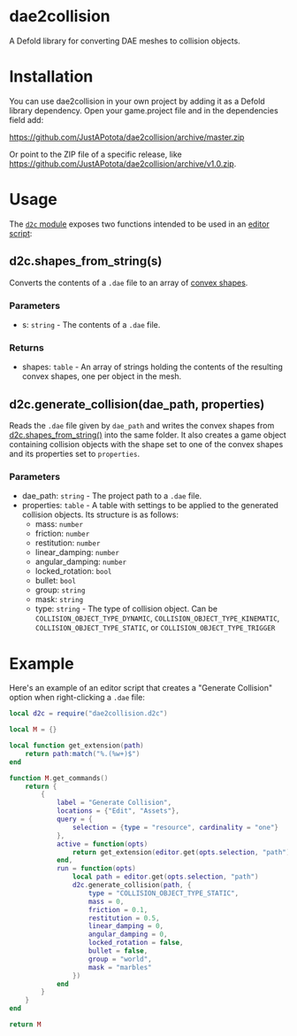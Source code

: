 # dae2collision
A Defold library for converting DAE meshes to collision objects.

# Installation
You can use dae2collision in your own project by adding it as a Defold library dependency. Open your game.project file and in the dependencies field add:

https://github.com/JustAPotota/dae2collision/archive/master.zip

Or point to the ZIP file of a specific release, like https://github.com/JustAPotota/dae2collision/archive/v1.0.zip.

# Usage
The [`d2c` module](dae2collision/d2c.lua) exposes two functions intended to be used in an [editor script](https://defold.com/manuals/editor-scripts/):

## d2c.shapes_from_string(s)
Converts the contents of a `.dae` file to an array of [convex shapes](https://defold.com/manuals/physics-shapes/#convex-hull-shape).

### Parameters
- s: `string` - The contents of a `.dae` file.

### Returns
- shapes: `table` - An array of strings holding the contents of the resulting convex shapes, one per object in the mesh.


## d2c.generate_collision(dae_path, properties)
Reads the `.dae` file given by `dae_path` and writes the convex shapes from [d2c.shapes_from_string()](#d2cshapes_from_strings) into the same folder. It also creates a game object containing collision objects with the shape set to one of the convex shapes and its properties set to `properties`.

### Parameters
- dae_path: `string` - The project path to a `.dae` file.
- properties: `table` - A table with settings to be applied to the generated collision objects. Its structure is as follows:
  - mass: `number`
  - friction: `number`
  - restitution: `number`
  - linear_damping: `number`
  - angular_damping: `number`
  - locked_rotation: `bool`
  - bullet: `bool`
  - group: `string`
  - mask: `string`
  - type: `string` - The type of collision object. Can be `COLLISION_OBJECT_TYPE_DYNAMIC`, `COLLISION_OBJECT_TYPE_KINEMATIC`, `COLLISION_OBJECT_TYPE_STATIC`, or `COLLISION_OBJECT_TYPE_TRIGGER`

# Example
Here's an example of an editor script that creates a "Generate Collision" option when right-clicking a `.dae` file:
```lua
local d2c = require("dae2collision.d2c")

local M = {}

local function get_extension(path)
    return path:match("%.(%w+)$")
end

function M.get_commands()
    return {
        {
            label = "Generate Collision",
            locations = {"Edit", "Assets"},
            query = {
                selection = {type = "resource", cardinality = "one"}
            },
            active = function(opts)
                return get_extension(editor.get(opts.selection, "path")) == "dae"
            end,
            run = function(opts)
                local path = editor.get(opts.selection, "path")
                d2c.generate_collision(path, {
                    type = "COLLISION_OBJECT_TYPE_STATIC",
                    mass = 0,
                    friction = 0.1,
                    restitution = 0.5,
                    linear_damping = 0,
                    angular_damping = 0,
                    locked_rotation = false,
                    bullet = false,
                    group = "world",
                    mask = "marbles"
                })
            end
        }
    }
end

return M
```

